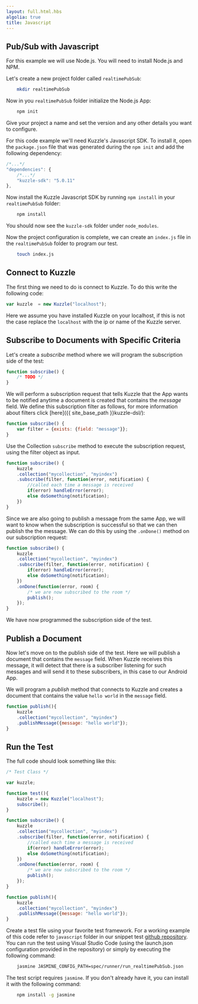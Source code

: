 ```yaml
---
layout: full.html.hbs
algolia: true
title: Javascript
---
```


## Pub/Sub with Javascript

For this example we will use Node.js. You will need to install Node.js and NPM.

Let's create a new project folder called `realtimePubSub`:


```bash
    mkdir realtimePubSub
```

Now in you `realtimePubSub` folder initialize the Node.js App:


```bash
    npm init
```

Give your project a name and set the version and any other details you want to configure.

For this code example we'll need Kuzzle's Javascript SDK. To install it, open the `package.json` file that was generated during the `npm init` and add the following dependency:


```javascript
/*...*/
"dependencies": {
    /*...*/
    "kuzzle-sdk": "5.0.11"
},
```

Now install the Kuzzle Javascript SDK by running `npm install` in your `realtimePubSub` folder:

```bash
    npm install
```

You should now see the `kuzzle-sdk` folder under `node_modules`.

Now the project configuration is complete, we can create an `index.js` file in the `realtimePubSub` folder to program our test.

```bash
    touch index.js
```

## Connect to Kuzzle

The first thing we need to do is connect to Kuzzle. To do this write the following code:

```Javascript
var kuzzle  = new Kuzzle("localhost");
```

Here we assume you have installed Kuzzle on your localhost, if this is not the case replace the `localhost` with the ip or name of the Kuzzle server.

## Subscribe to Documents with Specific Criteria


Let's create a *subscribe* method where we will program the subscription side of the test:

```Javascript
function subscribe() {
    /* TODO */
}
```

We will perform a subscription request that tells Kuzzle that the App wants to be notified anytime a document is created that contains the *message* field. We define this subscription filter as follows, for more information about filters click [here]({{ site_base_path }}kuzzle-dsl/):

```Javascript
function subscribe() {
    var filter = {exists: {field: "message"}};
}
```

Use the Collection `subscribe` method to execute the subscription request, using the filter object as input.

```Javascript
function subscribe() {
    kuzzle
    .collection("mycollection", "myindex")
    .subscribe(filter, function(error, notification) {
        //called each time a message is received
        if(error) handleError(error); 
        else doSomething(notification);
    })
}
```

Since we are also going to publish a message from the same App, we will want to know when the subscription is successful so that we can then publish the the  message. We can do this by using the `.onDone()` method on our subscription request:

```Javascript
function subscribe() {
    kuzzle
    .collection("mycollection", "myindex")
    .subscribe(filter, function(error, notification) {
        if(error) handleError(error);
        else doSomething(notification);
    })
    .onDone(function(error, room) {
        /* we are now subscribed to the room */
        publish();
    });
}
```

We have now programmed the subscription side of the test.


## Publish a Document

Now let's move on to the publish side of the test. Here we will publish a document that contains the `message` field. When Kuzzle receives this message, it will detect that there is a subscriber listening for such messages and will send it to these subscribers, in this case to our Android App.

We will program a *publish* method that connects to Kuzzle and creates a document that contains the value `hello world` in the `message` field.

```Javascript
function publish(){
    kuzzle
    .collection("mycollection", "myindex")
    .publishMessage({message: "hello world"});
}
```
 
## Run the Test

The full code should look something like this:

```Javascript
/* Test Class */

var kuzzle;

function test(){
    kuzzle = new Kuzzle("localhost");
    subscribe();
}

function subscribe() {
    kuzzle
    .collection("mycollection", "myindex")
    .subscribe(filter, function(error, notification) {
        //called each time a message is received
        if(error) handleError(error);
        else doSomething(notification);
    })
    .onDone(function(error, room) {
        /* we are now subscribed to the room */
        publish();
    });
}

function publish(){
    kuzzle
    .collection("mycollection", "myindex")
    .publishMessage({message: "hello world"});
}

```

Create a test file using your favorite test framework. For a working example of this code refer to `javascript` folder in our snippet test [github repository](https://github.com/kuzzleio/kuzzle.io-snippet-tests). You can run the test using Visual Studio Code (using the launch.json configuration provided in the repository) or simply by executing the following command: 

```bash
    jasmine JASMINE_CONFIG_PATH=spec/runner/run_realtimePubSub.json
```

The test script requires `jasmine`. If you don't already have it, you can install it with the following command:

```bash
    npm install -g jasmine
```

